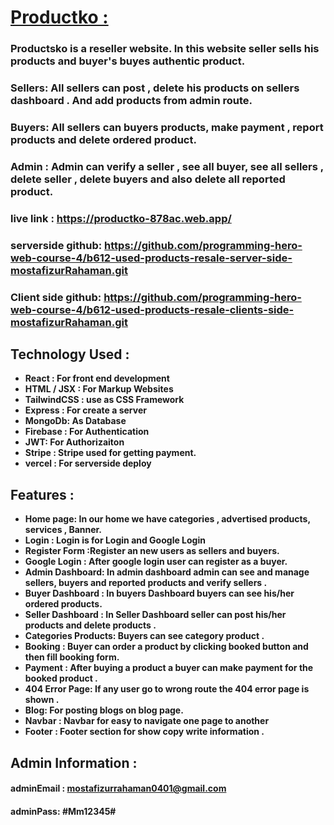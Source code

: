 # [Productko :](https://productko-878ac.web.app/) 
### Productsko is a reseller website. In this website seller sells his products and buyer's buyes authentic product. 
### Sellers: All sellers can post , delete  his products on sellers dashboard . And add products from admin route. 
### Buyers: All sellers can buyers products, make payment , report products and delete ordered product. 
### Admin : Admin can verify a seller , see all buyer, see all sellers , delete seller , delete buyers and  also delete all reported product. 

### live link : https://productko-878ac.web.app/
### serverside github: https://github.com/programming-hero-web-course-4/b612-used-products-resale-server-side-mostafizurRahaman.git
###  Client side github: https://github.com/programming-hero-web-course-4/b612-used-products-resale-clients-side-mostafizurRahaman.git

## Technology Used : 

 - **React : For front end development** 
 - **HTML / JSX :  For Markup  Websites**  
 - **TailwindCSS :  use as  CSS Framework**  
 - **Express  : For create a server**  
 - **MongoDb: As Database**
 - **Firebase : For Authentication** 
 - **JWT: For Authorizaiton** 
 - **Stripe : Stripe used for getting payment.** 
 - **vercel : For serverside deploy**

## Features : 

 - **Home page: In our home we have categories , advertised products, services ,  Banner.** 
 - **Login : Login is for Login and Google Login** 
 - **Register Form :Register an new users as  sellers and buyers.** 
 - **Google Login : After google login user can register as  a buyer.** 
 - **Admin Dashboard: In admin dashboard admin can see and manage sellers, buyers  and reported products and verify sellers  .** 
 - **Buyer  Dashboard : In buyers Dashboard buyers can see his/her ordered products.** 
 - **Seller Dashboard : In Seller Dashboard seller can post his/her products and delete products .**  
 - **Categories Products: Buyers can see category product .** 
 - **Booking : Buyer can order a product by clicking booked button and then fill booking form.** 
 - **Payment : After buying a product a buyer can make payment for the booked product .** 
 - **404 Error Page: If any user go to wrong route the 404 error page is shown .** 
 - **Blog: For posting blogs on blog page.** 
 - **Navbar : Navbar for easy to navigate one page to another** 
 - **Footer : Footer section for show copy write information .** 

## Admin Information : 
#### adminEmail : mostafizurrahaman0401@gmail.com
#### adminPass: #Mm12345#
